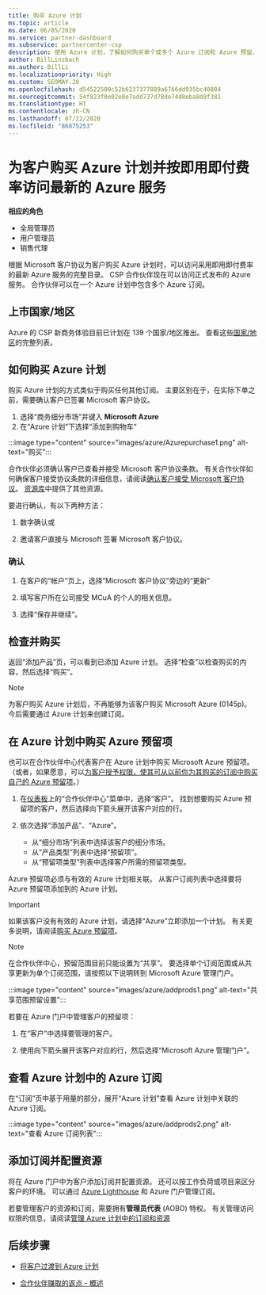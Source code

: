 ```yaml
---
title: 购买 Azure 计划
ms.topic: article
ms.date: 06/05/2020
ms.service: partner-dashboard
ms.subservice: partnercenter-csp
description: 使用 Azure 计划，了解如何购买单个或多个 Azure 订阅和 Azure 预留，如何配置资源，以及如何查看或添加订阅。
author: BillLinzbach
ms.author: BillLi
ms.localizationpriority: High
ms.custom: SEOMAY.20
ms.openlocfilehash: d54522500c52b6237377889a6766dd935bc40804
ms.sourcegitcommit: 54f823f0e02e0e7add737d78de74d8eba8d9f381
ms.translationtype: HT
ms.contentlocale: zh-CN
ms.lasthandoff: 07/22/2020
ms.locfileid: "86875253"
---
```

# <a name="purchase-the-azure-plan-for-customers--access-the-latest-azure-services-at-pay-as-you-go-rates"></a>为客户购买 Azure 计划并按即用即付费率访问最新的 Azure 服务

**相应的角色**
- 全局管理员
- 用户管理员
- 销售代理

根据 Microsoft 客户协议为客户购买 Azure 计划时，可以访问采用即用即付费率的最新 Azure 服务的完整目录。 CSP 合作伙伴现在可以访问正式发布的 Azure 服务。 合作伙伴可以在一个 Azure 计划中包含多个 Azure 订阅。 

## <a name="countryregion-availability"></a>上市国家/地区
Azure 的 CSP 新商务体验目前已计划在 139 个国家/地区推出。 查看这些[国家/地区](https://query.prod.cms.rt.microsoft.com/cms/api/am/binary/RE3QN0x)的完整列表。 

## <a name="how-to-purchase-azure-plan"></a>如何购买 Azure 计划

购买 Azure 计划的方式类似于购买任何其他订阅。 主要区别在于，在实际下单之前，需要确认客户已签署 Microsoft 客户协议。

1. 选择“商务细分市场”并键入 **Microsoft Azure** 
2. 在“Azure 计划”下选择“添加到购物车”

:::image type="content" source="images/azure/Azurepurchase1.png" alt-text="购买":::

合作伙伴必须确认客户已查看并接受 Microsoft 客户协议条款。 有关合作伙伴如何确保客户接受协议条款的详细信息，请阅读[确认客户接受 Microsoft 客户协议](https://docs.microsoft.com/partner-center/confirm-customer-agreement)。 [资源库](https://partner.microsoft.com/resources/collection/Microsoft-Customer-Agreement-in-the-CSP-program#/)中提供了其他资源。

要进行确认，有以下两种方法： 

1. 数字确认或

2. 邀请客户直接与 Microsoft 签署 Microsoft 客户协议。 

### <a name="to-confirm"></a>确认 

1. 在客户的“帐户”页上，选择“Microsoft 客户协议”旁边的“更新”  

2. 填写客户所在公司接受 MCuA 的个人的相关信息。

3. 选择“保存并继续”。  

## <a name="review-and-buy"></a>检查并购买

返回“添加产品”页，可以看到已添加 Azure 计划。 选择“检查”以检查购买的内容，然后选择“购买”。 

>[!Note]
>为客户购买 Azure 计划后，不再能够为该客户购买 Microsoft Azure (0145p)。 今后需要通过 Azure 计划来创建订阅。

## <a name="purchase-azure-reservations-under-the-azure-plan"></a>在 Azure 计划中购买 Azure 预留项 
  
也可以在合作伙伴中心代表客户在 Azure 计划中购买 Microsoft Azure 预留项。 （或者，如果愿意，可以[为客户授予权限，使其可从以前你为其购买的订阅中购买自己的 Azure 预留项](give-customers-permission.md)。）

1. 在[仪表板](https://partner.microsoft.com/dashboard/)上的“合作伙伴中心”菜单中，选择“客户”。 找到想要购买 Azure 预留项的客户，然后选择向下箭头展开该客户对应的行。

2. 依次选择“添加产品”、“Azure”。 

   - 从“细分市场”列表中选择该客户的细分市场。
   - 从“产品类型”列表中选择“预留项”。
   - 从“预留项类型”列表中选择客户所需的预留项类型。

Azure 预留项必须与有效的 Azure 计划相关联。 从客户订阅列表中选择要将 Azure 预留项添加到的 Azure 计划。 

>[!Important] 
>如果该客户没有有效的 Azure 计划，请选择“Azure”立即添加一个计划。 有关更多说明，请阅读[购买 Azure 预留项](https://docs.microsoft.com/partner-center/azure-reservations-buying#purchase-azure-reservations)。

>[!Note] 
>在合作伙伴中心，预留范围目前只能设置为“共享”。 要选择单个订阅范围或从共享更新为单个订阅范围，请按照以下说明转到 Microsoft Azure 管理门户。 

:::image type="content" source="images/azure/addprods1.png" alt-text="共享范围预留设置":::

若要在 Azure 门户中管理客户的预留项： 

1. 在“客户”中选择要管理的客户。 

2. 使用向下箭头展开该客户对应的行，然后选择“Microsoft Azure 管理门户”。  
 
## <a name="view-azure-subscriptions-under-the-azure-plan"></a>查看 Azure 计划中的 Azure 订阅

在“订阅”页中基于用量的部分，展开“Azure 计划”查看 Azure 计划中关联的 Azure 订阅。

:::image type="content" source="images/azure/addprods2.png" alt-text="查看 Azure 订阅列表"::: 


## <a name="add-subscriptions-and-configure-resources"></a>添加订阅并配置资源

将在 Azure 门户中为客户添加订阅并配置资源。 还可以按工作负荷或项目来区分客户的环境。 可以通过 [Azure Lighthouse](https://azure.microsoft.com/services/azure-lighthouse/) 和 Azure 门户管理订阅。 

若要管理客户的资源和订阅，需要拥有**管理员代表** (AOBO) 特权。 有关管理访问权限的信息，请阅读[管理 Azure 计划中的订阅和资源](azure-plan-manage.md)

## <a name="next-steps"></a>后续步骤

- [将客户过渡到 Azure 计划](azure-plan-transition.md)

- [合作伙伴赚取的返点 - 概述](partner-earned-credit.md)
